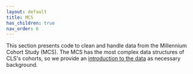 ```yaml
---
layout: default
title: MCS
has_children: true
nav_order: 6
---
```


This section presents code to clean and handle data from the Millennium Cohort Study (MCS). The MCS has the most complex data structures of CLS's cohorts, so we provide an [introduction to the data](https://cls-data.github.io/docs/mcs-data_structures.html) as necessary background.